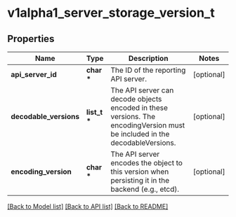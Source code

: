 # v1alpha1_server_storage_version_t

## Properties
Name | Type | Description | Notes
------------ | ------------- | ------------- | -------------
**api_server_id** | **char \*** | The ID of the reporting API server. | [optional] 
**decodable_versions** | **list_t \*** | The API server can decode objects encoded in these versions. The encodingVersion must be included in the decodableVersions. | [optional] 
**encoding_version** | **char \*** | The API server encodes the object to this version when persisting it in the backend (e.g., etcd). | [optional] 

[[Back to Model list]](../README.md#documentation-for-models) [[Back to API list]](../README.md#documentation-for-api-endpoints) [[Back to README]](../README.md)


